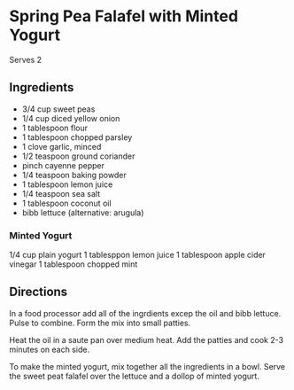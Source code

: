 # Spring Pea Falafel with Minted Yogurt

Serves 2

## Ingredients

* 3/4 cup sweet peas
* 1/4 cup diced yellow onion
* 1 tablespoon flour
* 1 tablespoon chopped parsley
* 1 clove garlic, minced
* 1/2 teaspoon ground coriander
* pinch cayenne pepper
* 1/4 teaspoon baking powder
* 1 tablespoon lemon juice
* 1/4 teaspoon sea salt
* 1 tablespoon coconut oil
* bibb lettuce (alternative: arugula)

### Minted Yogurt

1/4 cup plain yogurt 
1 tablesppon lemon juice
1 tablespoon apple cider vinegar
1 tablespoon chopped mint


## Directions

In a food processor add all of the ingrdients excep the oil and bibb lettuce.  Pulse to combine.  Form the mix into small patties.

Heat the oil in a saute pan over medium heat.  Add the patties and cook 2-3 minutes on each side.

To make the minted yogurt, mix together all the ingredients in a bowl.  Serve the sweet peat falafel over the lettuce and a dollop of minted yogurt.
